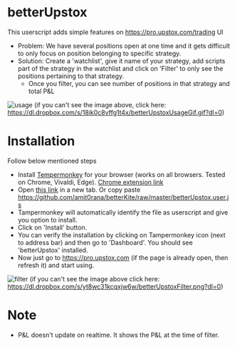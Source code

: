 # betterUpstox

This userscript adds simple features on https://pro.upstox.com/trading UI

* Problem: We have several positions open at one time and it gets difficult to only focus on position belonging to specific strategy.
* Solution: Create a 'watchlist', give it name of your strategy, add scripts part of the strategy in the watchlist and click on 'Filter' to only see the positions pertaining to that strategy. 
    * Once you filter, you can see number of positions in that strategy and total P&L

![usage](https://dl.dropbox.com/s/18ik0c8vffg1t4x/betterUpstoxUsageGif.gif?dl=0)
(if you can't see the image above, click here: https://dl.dropbox.com/s/18ik0c8vffg1t4x/betterUpstoxUsageGif.gif?dl=0)

# Installation

Follow below mentioned steps
* Install [Tempermonkey](https://www.tampermonkey.net/) for your browser (works on all browsers. Tested on Chrome, Vivaldi, Edge). [Chrome extension link](https://chrome.google.com/webstore/detail/tampermonkey/dhdgffkkebhmkfjojejmpbldmpobfkfo)
* Open [this link](https://github.com/amit0rana/betterKite/raw/master/betterUpstox.user.js) in a new tab. Or copy paste <https://github.com/amit0rana/betterKite/raw/master/betterUpstox.user.js>
* Tampermonkey will automatically identify the file as userscript and give you option to install.
* Click on 'Install' button.
* You can verify the installation by clicking on Tampermonkey icon (next to address bar) and then go to 'Dashboard'. You should see 'betterUpstox' installed. 
* Now just go to <https://pro.upstox.com> (if the page is already open, then refresh it) and start using.

![filter](https://dl.dropbox.com/s/yt8wc31kcqxjw6w/betterUpstoxFilter.png?dl=0)
(if you can't see the image above click here: https://dl.dropbox.com/s/yt8wc31kcqxjw6w/betterUpstoxFilter.png?dl=0)


# Note
* P&L doesn't update on realtime. It shows the P&L at the time of filter.